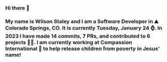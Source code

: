 ### Hi there 👋

### My name is Wilson Staley and I am a Software Developer in ⛰ Colorado Springs, CO.  It is currently Tuesday, January 24 ⌚. In 2023 I have made 14 commits, 7 PRs, and contributed to 6 projects 👨‍💻. I am currently working at Compassion International 🏢 to help release children from poverty in Jesus' name!